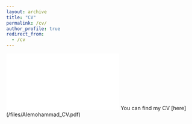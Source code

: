 ```yaml
---
layout: archive
title: "CV"
permalink: /cv/
author_profile: true
redirect_from:
  - /cv
---
```


<embed src="/files/Alemohammad_CV.pdf" type="application/pdf">
You can find my CV [here](/files/Alemohammad_CV.pdf)
